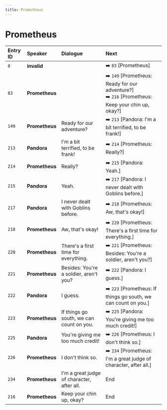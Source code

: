 ```yaml
---
title: Prometheus
---
```


# Prometheus


| Entry ID | Speaker | Dialogue | Next |
| :------- | :------ | :------- | :------------ |
| `0` | **invalid** |  | ➡️ `83` \[Prometheus\] |
| `83` | **Prometheus** |  | ➡️ `149` \[Prometheus: Ready for our adventure?\]<br>➡️ `216` \[Prometheus: Keep your chin up, okay?\] |
| `149` | **Prometheus** | Ready for our adventure? | ➡️ `213` \[Pandora: I'm a bit terrified, to be frank\!\] |
| `213` | **Pandora** | I'm a bit terrified, to be frank\! | ➡️ `214` \[Prometheus: Really?\] |
| `214` | **Prometheus** | Really? | ➡️ `215` \[Pandora: Yeah\.\] |
| `215` | **Pandora** | Yeah\. | ➡️ `217` \[Pandora: I never dealt with Goblins before\.\] |
| `217` | **Pandora** | I never dealt with Goblins before\. | ➡️ `218` \[Prometheus: Aw, that's okay\!\] |
| `218` | **Prometheus** | Aw, that's okay\! | ➡️ `220` \[Prometheus: There's a first time for everything\.\] |
| `220` | **Prometheus** | There's a first time for everything\. | ➡️ `221` \[Prometheus: Besides: You're a soldier, aren't you?\] |
| `221` | **Prometheus** | Besides: You're a soldier, aren't you? | ➡️ `222` \[Pandora: I guess\.\] |
| `222` | **Pandora** | I guess\. | ➡️ `223` \[Prometheus: If things go south, we can count on you\.\] |
| `223` | **Prometheus** | If things go south, we can count on you\. | ➡️ `225` \[Pandora: You're giving me too much credit\!\] |
| `225` | **Pandora** | You're giving me too much credit\! | ➡️ `226` \[Prometheus: I don't think so\.\] |
| `226` | **Prometheus** | I don't think so\. | ➡️ `234` \[Prometheus: I'm a great judge of character, after all\.\] |
| `234` | **Prometheus** | I'm a great judge of character, after all\. | End |
| `216` | **Prometheus** | Keep your chin up, okay? | End |
